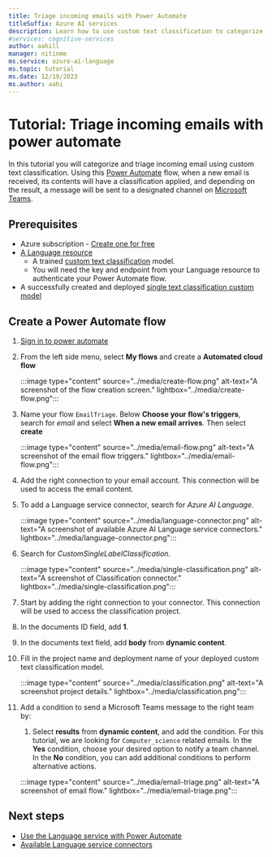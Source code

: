 ```yaml
---
title: Triage incoming emails with Power Automate
titleSuffix: Azure AI services
description: Learn how to use custom text classification to categorize and triage incoming emails with Power Automate
#services: cognitive-services
author: aahill
manager: nitinme
ms.service: azure-ai-language
ms.topic: tutorial
ms.date: 12/19/2023
ms.author: aahi
---
```


# Tutorial: Triage incoming emails with power automate

In this tutorial you will categorize and triage incoming email using custom text classification. Using this [Power Automate](/power-automate/getting-started) flow, when a new email is received, its contents will have a classification applied, and depending on the result, a message will be sent to a designated channel on [Microsoft Teams](https://www.microsoft.com/microsoft-teams).


## Prerequisites

* Azure subscription - [Create one for free](https://azure.microsoft.com/free/cognitive-services)
* <a href="https://portal.azure.com/#create/Microsoft.CognitiveServicesTextAnalytics"  title="Create a Language resource"  target="_blank">A Language resource </a>
    * A trained [custom text classification](../overview.md) model.
    * You will need the key and endpoint from your Language resource to authenticate your Power Automate flow.
* A successfully created and deployed [single text classification custom model](../quickstart.md)


## Create a Power Automate flow

1. [Sign in to power automate](https://make.powerautomate.com/)

2. From the left side menu, select **My flows** and create a **Automated cloud flow**

    :::image type="content" source="../media/create-flow.png" alt-text="A screenshot of the flow creation screen." lightbox="../media/create-flow.png":::

3. Name your flow `EmailTriage`. Below **Choose your flow's triggers**, search for *email* and select **When a new email arrives**. Then select **create**

    :::image type="content" source="../media/email-flow.png" alt-text="A screenshot of the email flow triggers." lightbox="../media/email-flow.png":::

4. Add the right connection to your email account. This connection will be used to access the email content.

5. To add a Language service connector, search for *Azure AI Language*.
  
    :::image type="content" source="../media/language-connector.png" alt-text="A screenshot of available Azure AI Language service connectors." lightbox="../media/language-connector.png":::

6. Search for *CustomSingleLabelClassification*.

    :::image type="content" source="../media/single-classification.png" alt-text="A screenshot of Classification connector." lightbox="../media/single-classification.png":::

7. Start by adding the right connection to your connector. This connection will be used to access the classification project.

8. In the documents ID field, add **1**.

9. In the documents text field, add **body** from **dynamic content**.

10. Fill in the project name and deployment name of your deployed custom text classification model.

    :::image type="content" source="../media/classification.png" alt-text="A screenshot project details." lightbox="../media/classification.png":::

11. Add a condition to send a Microsoft Teams message to the right team by:
    1. Select **results** from **dynamic content**, and add the condition. For this tutorial, we are looking for `Computer_science` related emails. In the **Yes** condition, choose your desired option to notify a team channel. In the **No** condition, you can add additional conditions to perform alternative actions.

    :::image type="content" source="../media/email-triage.png" alt-text="A screenshot of email flow." lightbox="../media/email-triage.png":::


## Next steps

* [Use the Language service with Power Automate](../../tutorials/power-automate.md)
* [Available Language service connectors](/connectors/cognitiveservicestextanalytics)
